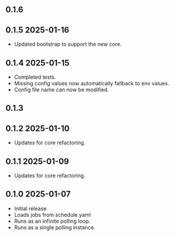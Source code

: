 ## 0.1.6

## 0.1.5 2025-01-16
* Updated bootstrap to support the new core.

## 0.1.4 2025-01-15
* Completed tests.
* Missing config values now automatically fallback to env values.
* Config file name can now be modified.

## 0.1.3
## 0.1.2 2025-01-10
* Updates for core refactoring.

## 0.1.1 2025-01-09
* Updates for core refactoring. 

## 0.1.0 2025-01-07
* Initial release
* Loads jobs from schedule.yaml
* Runs as an infinite polling loop.
* Runs as a single polling instance.
